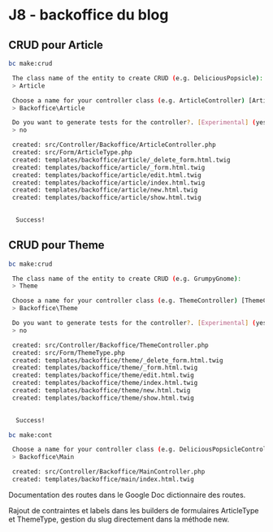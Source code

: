 # J8 - backoffice du blog

## CRUD pour Article

```bash
bc make:crud

 The class name of the entity to create CRUD (e.g. DeliciousPopsicle):
 > Article

 Choose a name for your controller class (e.g. ArticleController) [ArticleController]:
 > Backoffice\Article

 Do you want to generate tests for the controller?. [Experimental] (yes/no) [no]:
 > no

 created: src/Controller/Backoffice/ArticleController.php
 created: src/Form/ArticleType.php
 created: templates/backoffice/article/_delete_form.html.twig
 created: templates/backoffice/article/_form.html.twig
 created: templates/backoffice/article/edit.html.twig
 created: templates/backoffice/article/index.html.twig
 created: templates/backoffice/article/new.html.twig
 created: templates/backoffice/article/show.html.twig

           
  Success!
```

## CRUD pour Theme

```bash
bc make:crud

 The class name of the entity to create CRUD (e.g. GrumpyGnome):
 > Theme

 Choose a name for your controller class (e.g. ThemeController) [ThemeController]:
 > Backoffice\Theme

 Do you want to generate tests for the controller?. [Experimental] (yes/no) [no]:
 > no

 created: src/Controller/Backoffice/ThemeController.php
 created: src/Form/ThemeType.php
 created: templates/backoffice/theme/_delete_form.html.twig
 created: templates/backoffice/theme/_form.html.twig
 created: templates/backoffice/theme/edit.html.twig
 created: templates/backoffice/theme/index.html.twig
 created: templates/backoffice/theme/new.html.twig
 created: templates/backoffice/theme/show.html.twig

           
  Success!
```

```bash
bc make:cont

 Choose a name for your controller class (e.g. DeliciousPopsicleController):
 > Backoffice\Main

 created: src/Controller/Backoffice/MainController.php
 created: templates/backoffice/main/index.html.twig
```

Documentation des routes dans le Google Doc dictionnaire des routes.

Rajout de contraintes et labels dans les builders de formulaires ArticleType et ThemeType, gestion du slug directement dans la méthode new.
